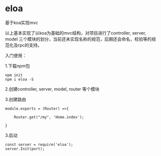 # eloa
基于koa实现mvc

以上基本实现了以koa为基础的mvc结构，对项目进行了controller, server, model 三个模块的划分，当前还未实现名称的规范，后期还会命名，校验等的规范化及rpc的支持。

入门使用：

1.下载npm包

```
npm init 
npm i eloa -S
```
2.创建controller, server, model, router 等个模块

3.创建路由

```
module.exports = (Router) =>{

    Router.get("/my", 'Home.index');
    
}

```

3.启动
```
const server = require('eloa');
server.Init(port);
```





